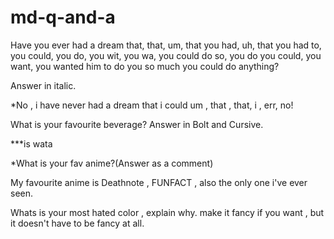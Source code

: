 # md-q-and-a
Have you ever had a dream that, that, um, that you had, uh, that you had to, you could, you do, you wit, you wa, you could do so, you do you could, you want, you wanted him to do you so much you could do anything?

Answer in italic.


*No , i have never had a dream that i could um , that , that, i , err, no!

What is your favourite beverage? 
Answer in Bolt and Cursive.

***is wata

*What is your fav anime?(Answer as a comment)

My favourite anime is Deathnote , FUNFACT , also the only one i've ever seen.

Whats is your most hated color , explain why. make it fancy if you want , but it doesn't have to be fancy at all. 
